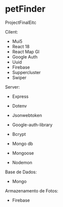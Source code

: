 # petFinder

ProjectFinalEitc


Cilent:
  - Mui5
  - React 18
  - React Map Gl
  - Google Auth
  - Uuid
  - Firebase
  - Suppercluster
  - Swiper
  
Server:
  - Express
  - Dotenv
  - Jsonwebtoken
  - Google-auth-library
  - Bcrypt
  - Mongo db
  - Mongoose
    
  - Nodemon
    
Base de Dados:

  - Mongo
  
Armazenamento de Fotos:

  - Firebase
  
  
